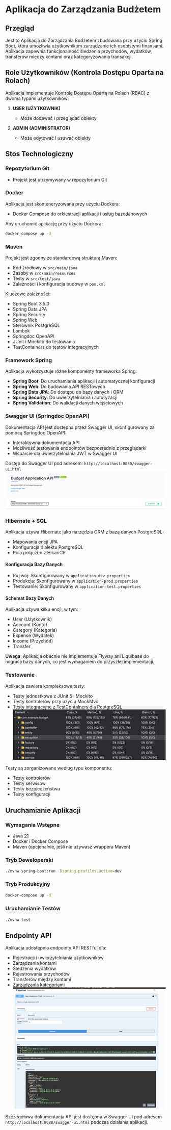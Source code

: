# Aplikacja do Zarządzania Budżetem

## Przegląd
Jest to Aplikacja do Zarządzania Budżetem zbudowana przy użyciu Spring Boot, która umożliwia użytkownikom zarządzanie ich osobistymi finansami. Aplikacja zapewnia funkcjonalność śledzenia przychodów, wydatków, transferów między kontami oraz kategoryzowania transakcji.

## Role Użytkowników (Kontrola Dostępu Oparta na Rolach)
Aplikacja implementuje Kontrolę Dostępu Opartą na Rolach (RBAC) z dwoma typami użytkowników:

1. **USER (UŻYTKOWNIK)**
   - Może dodawać i przeglądać obiekty

2. **ADMIN (ADMINISTRATOR)**
   - Może edytować i usuwać obiekty

## Stos Technologiczny

### Repozytorium Git
- Projekt jest utrzymywany w repozytorium Git

### Docker
Aplikacja jest skonteneryzowana przy użyciu Dockera:
- Docker Compose do orkiestracji aplikacji i usług bazodanowych

Aby uruchomić aplikację przy użyciu Dockera:
```bash
docker-compose up -d
```

### Maven
Projekt jest zgodny ze standardową strukturą Maven:
- Kod źródłowy w `src/main/java`
- Zasoby w `src/main/resources`
- Testy w `src/test/java`
- Zależności i konfiguracja budowy w `pom.xml`

Kluczowe zależności:
- Spring Boot 3.5.0
- Spring Data JPA
- Spring Security
- Spring Web
- Sterownik PostgreSQL
- Lombok
- Springdoc OpenAPI
- JUnit i Mockito do testowania
- TestContainers do testów integracyjnych

### Framework Spring
Aplikacja wykorzystuje różne komponenty frameworka Spring:

- **Spring Boot**: Do uruchamiania aplikacji i automatycznej konfiguracji
- **Spring Web**: Do budowania API RESTowych
- **Spring Data JPA**: Do dostępu do bazy danych i ORM
- **Spring Security**: Do uwierzytelniania i autoryzacji
- **Spring Validation**: Do walidacji danych wejściowych

### Swagger UI (Springdoc OpenAPI)
Dokumentacja API jest dostępna przez Swagger UI, skonfigurowany za pomocą Springdoc OpenAPI:
- Interaktywna dokumentacja API
- Możliwość testowania endpointów bezpośrednio z przeglądarki
- Wsparcie dla uwierzytelniania JWT w Swagger UI

Dostęp do Swagger UI pod adresem: `http://localhost:8080/swagger-ui.html`
![swagger_ui.png](files/swagger_ui.png)
### Hibernate + SQL
Aplikacja używa Hibernate jako narzędzia ORM z bazą danych PostgreSQL:
- Mapowania encji JPA
- Konfiguracja dialektu PostgreSQL
- Pula połączeń z HikariCP

#### Konfiguracja Bazy Danych
- Rozwój: Skonfigurowany w `application-dev.properties`
- Produkcja: Skonfigurowany w `application-prod.properties`
- Testowanie: Skonfigurowany w `application-test.properties`

#### Schemat Bazy Danych
Aplikacja używa kilku encji, w tym:
- User (Użytkownik)
- Account (Konto)
- Category (Kategoria)
- Expense (Wydatek)
- Income (Przychód)
- Transfer

**Uwaga**: Aplikacja obecnie nie implementuje Flyway ani Liquibase do migracji bazy danych, co jest wymaganiem do przyszłej implementacji.

### Testowanie
Aplikacja zawiera kompleksowe testy:
- Testy jednostkowe z JUnit 5 i Mockito
- Testy kontrolerów przy użyciu MockMvc
- Testy integracyjne z TestContainers dla PostgreSQL
![Pokrycie testami](files/pokrycie.png)

Testy są zorganizowane według typu komponentu:
- Testy kontrolerów
- Testy serwisów
- Testy bezpieczeństwa
- Testy konfiguracji

## Uruchamianie Aplikacji

### Wymagania Wstępne
- Java 21
- Docker i Docker Compose
- Maven (opcjonalnie, jeśli nie używasz wrappera Maven)

### Tryb Deweloperski
```bash
./mvnw spring-boot:run -Dspring.profiles.active=dev
```

### Tryb Produkcyjny
```bash
docker-compose up -d
```

### Uruchamianie Testów
```bash
./mvnw test
```

## Endpointy API

Aplikacja udostępnia endpointy API RESTful dla:
- Rejestracji i uwierzytelniania użytkowników
- Zarządzania kontami
- Śledzenia wydatków
- Rejestrowania przychodów
- Transferów między kontami
- Zarządzania kategoriami
![Endpoint Expense](files/endpoint1.png)

Szczegółowa dokumentacja API jest dostępna w Swagger UI pod adresem `http://localhost:8080/swagger-ui.html` podczas działania aplikacji.
